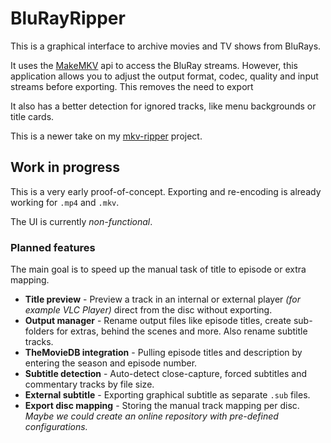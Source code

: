 # BluRayRipper

This is a graphical interface to archive movies and TV shows from BluRays.

It uses the [MakeMKV](https://www.makemkv.com/) api to access the BluRay streams. However, this application allows you
to adjust the output format, codec, quality and input streams before exporting. This removes the need to export 

It also has a better detection for ignored tracks, like menu backgrounds or title cards.

This is a newer take on my [mkv-ripper](https://github.com/Arcus92/mkv-ripper) project.

## Work in progress

This is a very early proof-of-concept. Exporting and re-encoding is already working for `.mp4` and `.mkv`.

The UI is currently _non-functional_. 

### Planned features

The main goal is to speed up the manual task of title to episode or extra mapping.

- **Title preview** - Preview a track in an internal or external player _(for example VLC Player)_ direct from the disc 
without exporting.
- **Output manager** - Rename output files like episode titles, create sub-folders for extras, behind the scenes and more. Also rename subtitle tracks.
- **TheMovieDB integration** - Pulling episode titles and description by entering the season and episode number.
- **Subtitle detection** - Auto-detect close-capture, forced subtitles and commentary tracks by file size.
- **External subtitle** - Exporting graphical subtitle as separate `.sub` files.
- **Export disc mapping** - Storing the manual track mapping per disc. _Maybe we could create an online repository with pre-defined configurations._